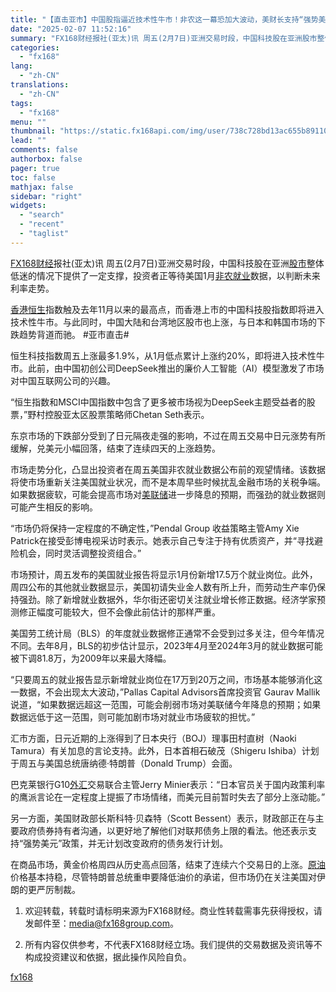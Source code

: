 ```yaml
---
title: "【直击亚市】中国股指逼近技术性牛市！非农这一幕恐加大波动，美财长支持“强势美元”"
date: "2025-02-07 11:52:16"
summary: "FX168财经报社(亚太)讯 周五(2月7日)亚洲交易时段，中国科技股在亚洲股市整体低迷的情况下..."
categories:
  - "fx168"
lang:
  - "zh-CN"
translations:
  - "zh-CN"
tags:
  - "fx168"
menu: ""
thumbnail: "https://static.fx168api.com/img/user/738c728bd13ac655b891101d5dc94a9c/%E7%A8%8B%E8%B6%8A/0124%E6%9C%80%E6%96%B0%E5%9B%BE%E5%BA%93/%E4%BC%81%E4%B8%9A%E8%B4%A2%E6%8A%A51%E8%8A%B1%E7%93%A320250123.jpg"
lead: ""
comments: false
authorbox: false
pager: true
toc: false
mathjax: false
sidebar: "right"
widgets:
  - "search"
  - "recent"
  - "taglist"
---
```


[FX168财经](https://www.fx168news.com/)报社(亚太)讯 周五(2月7日)亚洲交易时段，中国科技股在亚洲[股市](https://www.fx168news.com/info/001003)整体低迷的情况下提供了一定支撑，投资者正等待美国1月[非农就业](https://www.fx168news.com/data/global/8656)数据，以判断未来利率走势。

[香港恒生](https://www.fx168news.com/quote/HSI)指数触及去年11月以来的最高点，而香港上市的中国科技股指数即将进入技术性牛市。与此同时，中国大陆和台湾地区股市也上涨，与日本和韩国市场的下跌趋势背道而驰。 #亚市直击#

恒生科技指数周五上涨最多1.9%，从1月低点累计上涨约20%，即将进入技术性牛市。此前，由中国初创公司DeepSeek推出的廉价人工智能（AI）模型激发了市场对中国互联网公司的兴趣。

“恒生指数和MSCI中国指数中包含了更多被市场视为DeepSeek主题受益者的股票，”野村控股亚太区股票策略师Chetan Seth表示。

东京市场的下跌部分受到了日元隔夜走强的影响，不过在周五交易中日元涨势有所缓解，兑美元小幅回落，结束了连续四天的上涨趋势。

市场走势分化，凸显出投资者在周五美国非农就业数据公布前的观望情绪。该数据将使市场重新关注美国就业状况，而不是本周早些时候扰乱金融市场的关税争端。如果数据疲软，可能会提高市场对[美联储](https://www.fx168news.com/info/001007/001007002)进一步降息的预期，而强劲的就业数据则可能产生相反的影响。

“市场仍将保持一定程度的不确定性，”Pendal Group 收益策略主管Amy Xie Patrick在接受彭博电视采访时表示。她表示自己专注于持有优质资产，并“寻找避险机会，同时灵活调整投资组合。”

市场预计，周五发布的美国就业报告将显示1月份新增17.5万个就业岗位。此外，周四公布的其他就业数据显示，美国初请失业金人数有所上升，而劳动生产率仍保持强劲。除了新增就业数据外，华尔街还密切关注就业增长修正数据。经济学家预测修正幅度可能较大，但不会像此前估计的那样严重。

美国劳工统计局（BLS）的年度就业数据修正通常不会受到过多关注，但今年情况不同。去年8月，BLS的初步估计显示，2023年4月至2024年3月的就业数据可能被下调81.8万，为2009年以来最大降幅。

“只要周五的就业报告显示新增就业岗位在17万到20万之间，市场基本能够消化这一数据，不会出现太大波动，”Pallas Capital Advisors首席投资官 Gaurav Mallik说道，“如果数据远超这一范围，可能会削弱市场对美联储今年降息的预期；如果数据远低于这一范围，则可能加剧市场对就业市场疲软的担忧。”

汇市方面，日元近期的上涨得到了日本央行（BOJ）理事田村直树（Naoki Tamura）有关加息的言论支持。此外，日本首相石破茂（Shigeru Ishiba）计划于周五与美国总统唐纳德·特朗普（Donald Trump）会面。

巴克莱银行G10[外汇](https://www.fx168news.com/info/001004)交易联合主管Jerry Minier表示：“日本官员关于国内政策利率的鹰派言论在一定程度上提振了市场情绪，而美元目前暂时失去了部分上涨动能。”

另一方面，美国财政部长斯科特·贝森特（Scott Bessent）表示，财政部正在与主要政府债券持有者沟通，以更好地了解他们对联邦债务上限的看法。他还表示支持“强势美元”政策，并无计划改变政府的债务发行计划。

在商品市场，黄金价格周四从历史高点回落，结束了连续六个交易日的上涨。[原油](https://www.fx168news.com/info/001006/001006001)价格基本持稳，尽管特朗普总统重申要降低油价的承诺，但市场仍在关注美国对伊朗的更严厉制裁。




1. 欢迎转载，转载时请标明来源为FX168财经。商业性转载需事先获得授权，请发邮件至：media@fx168group.com。

2. 所有内容仅供参考，不代表FX168财经立场。我们提供的交易数据及资讯等不构成投资建议和依据，据此操作风险自负。

[fx168](https://www.fx168news.com/article/亚太股市-831841)
